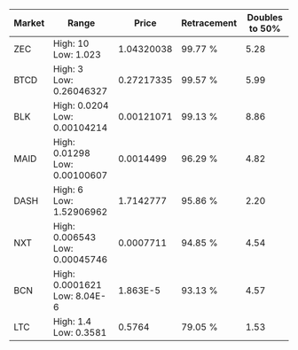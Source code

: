 | Market | Range | Price| Retracement | Doubles to 50% |
| --- | --- | --- | --- | --- |
| ZEC | High: 10<br />Low: 1.023 | 1.04320038 | 99.77 % | 5.28 |
| BTCD | High: 3<br />Low: 0.26046327 | 0.27217335 | 99.57 % | 5.99 |
| BLK | High: 0.0204<br />Low: 0.00104214 | 0.00121071 | 99.13 % | 8.86 |
| MAID | High: 0.01298<br />Low: 0.00100607 | 0.0014499 | 96.29 % | 4.82 |
| DASH | High: 6<br />Low: 1.52906962 | 1.7142777 | 95.86 % | 2.20 |
| NXT | High: 0.006543<br />Low: 0.00045746 | 0.0007711 | 94.85 % | 4.54 |
| BCN | High: 0.0001621<br />Low: 8.04E-6 | 1.863E-5 | 93.13 % | 4.57 |
| LTC | High: 1.4<br />Low: 0.3581 | 0.5764 | 79.05 % | 1.53 |
